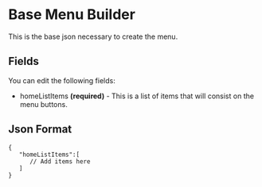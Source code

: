 
# Base Menu Builder
This is the base json necessary to create the menu.

  

## Fields

  

You can edit the following fields:

  

- homeListItems **(required)** - This is a list of items that will consist on the menu buttons.



  

## Json Format

  

    {
       "homeListItems":[
          // Add items here
       ]
    }

  

